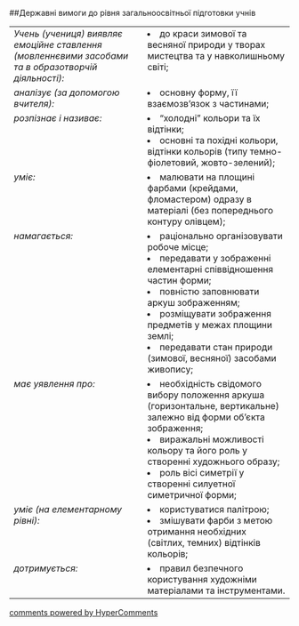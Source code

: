 <div id="hypercomments_widget" class="js-hypercomments-widget invisible"></div>

##Державні вимоги до рівня загальноосвітньої підготовки учнів

<table>
<tbody>
<tr>
<td style="vertical-align:top !important;">
<i>Учень (учениця) виявляє емоційне ставлення (мовленнєвими засобами та в образотворчій діяльності):</i><br>
</td>
<td style="vertical-align:top !important;">
<li>до краси зимової та весняної природи у творах мистецтва та у навколишньому світі;</li>
</td>
</tr>

<tr>
<td style="vertical-align:top !important;">
<i>аналізує (за допомогою вчителя):</i><br>
</td>
<td>
<li>основну форму, її взаємозв’язок з частинами;</li>
</td>
</tr>

<tr>
<td style="vertical-align:top !important;">
<i>розпізнає і називає:</i><br>
</td>
<td>
<li>“холодні” кольори та їх відтінки;</li>
<li>основні та похідні кольори, відтінки кольорів (типу темно-фіолетовий, жовто-зелений);</li>
</td>
</tr>

<tr>
<td style="vertical-align:top !important;">
<i>уміє:</i><br>
</td>
<td>
<li>малювати на площині фарбами (крейдами, фломастером) одразу в матеріалі (без попереднього контуру олівцем);</li>
</td>
</tr>

<tr>
<td style="vertical-align:top !important;">
<i>намагається:</i><br>
</td>
<td>
<li>раціонально організовувати робоче місце;</li>
<li>передавати у зображенні елементарні співвідношення частин форми;</li>
<li>повністю заповнювати аркуш зображенням;</li>
<li>розміщувати зображення предметів у межах площини землі;</li>
<li>передавати стан природи (зимової, весняної) засобами живопису;</li>
</td>
</tr>

<tr>
<td style="vertical-align:top !important;">
<i>має уявлення про:</i><br>
</td>
<td>
<li>необхідність свідомого вибору положення аркуша (горизонтальне, вертикальне) залежно від форми об’єкта зображення;</li>
<li>виражальні можливості кольору та його роль у створенні художнього образу;</li>
<li>роль вісі симетрії у створенні силуетної симетричної форми;</li>
</td>
</tr>

<tr>
<td style="vertical-align:top !important;">
<i>уміє (на елементарному рівні):</i><br>
</td>
<td>
<li>користуватися палітрою; </li>
<li>змішувати фарби з метою отримання необхідних (світлих, темних) відтінків кольорів;</li>
</td>
</tr>

<tr>
<td style="vertical-align:top !important;">
<i>дотримується:</i><br>
</td>
<td>
<li>правил безпечного користування художніми матеріалами та інструментами.</li>
</td>
</tr>
</tbody>
</table>

<div class="js-hypercomments-container">
    <a href="http://hypercomments.com" class="hc-link" title="comments widget">comments powered by HyperComments</a>
</div>